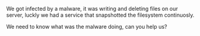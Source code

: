 We got infected by a malware, it was writing and deleting files on our server, luckly we had a service that snapshotted the filesystem continuosly.

We need to know what was the malware doing, can you help us?
